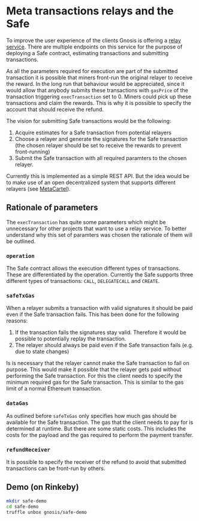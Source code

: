 # Meta transactions relays and the Safe
To improve the user experience of the clients Gnosis is offering a [relay service](../services/relay.html). There are multiple endpoints on this service for the purpose of deploying a Safe contract, estimating transactions and submitting transactions.

As all the parameters required for execution are part of the submitted transaction it is possible that miners front-run the original relayer to receive the reward. In the long run that behaviour would be appreciated, since it would allow that anybody submits these transactions with `gasPrice` of the transaction triggering `execTransaction` set to 0. Miners could pick up these transactions and claim the rewards. This is why it is possible to specify the account that should receive the refund.

The vision for submitting Safe transactions would be the following:

1. Acquire estimates for a Safe transaction from potential relayers
1. Choose a relayer and generate the signatures for the Safe transaction (the chosen relayer should be set to receive the rewards to prevent front-running)
1. Submit the Safe transaction with all required paramters to the chosen relayer.

Currently this is implemented as a simple REST API. But the idea would be to make use of an open decentralized system that supports different relayers (see [MetaCartel](https://github.com/Meta-tx)).

## Rationale of parameters
The `execTransaction` has quite some parameters which might be unnecessary for other projects that want to use a relay service. To better understand why this set of paramters was chosen the rationale of them will be outlined.

### `operation`
The Safe contract allows the execution different types of transactions. These are differentiated by the operation. Currently the Safe supports three different types of transactions: `CALL`, `DELEGATECALL` and `CREATE`.

### `safeTxGas`
When a relayer submits a transaction with valid signatures it should be paid even if the Safe transaction fails. This has been done for the following reasons:

1. If the transaction fails the signatures stay valid. Therefore it would be possible to potentially replay the transaction.
1. The relayer should always be paid even if the Safe transaction fails (e.g. due to state changes)

Is is necessary that the relayer cannot make the Safe transaction to fail on purpose. This would make it possible that the relayer gets paid without performing the Safe transaction. For this the client needs to specify the minimum required gas for the Safe transaction. This is similar to the gas limit of a normal Ethereum transaction.

### `dataGas`
As outlined before `safeTxGas` only specifies how much gas should be available for the Safe transaction. The gas that the client needs to pay for is determined at runtime. But there are some static costs. This includes the costs for the payload and the gas required to perform the payment transfer.

### `refundReceiver`
It is possible to specify the receiver of the refund to avoid that submitted transactions can be front-run by others.

## Demo (on **Rinkeby**)

```bash
mkdir safe-demo
cd safe-demo
truffle unbox gnosis/safe-demo
```
